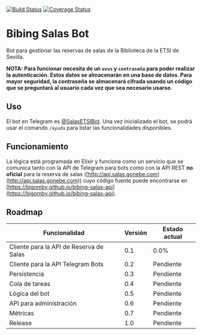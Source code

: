 [![Build Status](https://travis-ci.org/Bigomby/bibing_salas_bot.svg?branch=develop)](https://travis-ci.org/Bigomby/bibing_salas_bot)
[![Coverage Status](https://coveralls.io/repos/github/Bigomby/bibing_salas_bot/badge.svg?branch=develop)](https://coveralls.io/github/Bigomby/bibing_salas_bot?branch=develop)

# Bibing Salas Bot

Bot para gestionar las reservas de salas de la Biblioteca de la ETSI de
Sevilla.

**NOTA: Para funcionar necesita de un `uvus` y `contraseña` para poder
realizar la autenticación. Estos datos se almacenarán en una base de datos.
Para mayor seguridad, la contraseña se almacenará cifrada usando un código que
se preguntará al usuario cada vez que sea necesario usarse.**

## Uso

El bot en Telegram es [@SalasETSIBot](http://telegram.me/SalasETSIBot). Una vez
inicializado el bot, se podrá usar el comando `/ayuda` para listar las
funcionalidades disponibles.

## Funcionamiento

La lógica está programada en Elixir y funciona como un servicio que se
comunica tanto con la API de Telegram para bots como con la API REST
**no oficial** para la reserva de salas
([http://api.salas.gonebe.com](http://api.salas.gonebe.com)) cuyo
código fuente puede encontrarse en
[https://bigomby.github.io/bibing-salas-api](https://bigomby.github.io/bibing-salas-api).

## Roadmap

| Funcionalidad                            | Versión | Estado actual |  
|------------------------------------------|---------|---------------|
| Cliente para la API de Reserva de Salas  | 0.1     | 0.0%          |
| Cliente para la API Telegram Bots        | 0.2     | Pendiente     |
| Persistencia                             | 0.3     | Pendiente     |
| Cola de tareas                           | 0.4     | Pendiente     |
| Lógica del bot                           | 0.5     | Pendiente     |
| API para administración                  | 0.6     | Pendiente     |
| Métricas                                 | 0.7     | Pendiente     |
| Release                                  | 1.0     | Pendiente     |
